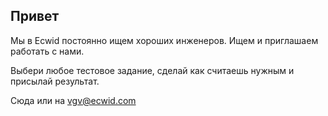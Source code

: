 Привет
---

Мы в Ecwid постоянно ищем хороших инженеров. Ищем и приглашаем работать с нами.

Выбери любое тестовое задание, сделай как считаешь нужным и присылай результат.

Сюда или на vgv@ecwid.com


<script>
  (function(i,s,o,g,r,a,m){i['GoogleAnalyticsObject']=r;i[r]=i[r]||function(){
  (i[r].q=i[r].q||[]).push(arguments)},i[r].l=1*new Date();a=s.createElement(o),
  m=s.getElementsByTagName(o)[0];a.async=1;a.src=g;m.parentNode.insertBefore(a,m)
  })(window,document,'script','//www.google-analytics.com/analytics.js','ga');

  ga('create', 'UA-60374351-1', 'auto');
  ga('send', 'pageview');

</script>
